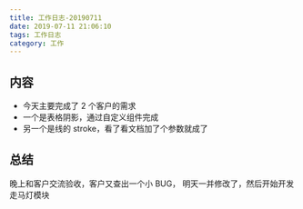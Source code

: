 ```yaml
---
title: 工作日志-20190711
date: 2019-07-11 21:06:10
tags: 工作日志
category: 工作
---
```


## 内容

* 今天主要完成了 2 个客户的需求
* 一个是表格阴影，通过自定义组件完成
* 另一个是线的 stroke，看了看文档加了个参数就成了


## 总结

晚上和客户交流验收，客户又查出一个小 BUG， 明天一并修改了，然后开始开发走马灯模块
